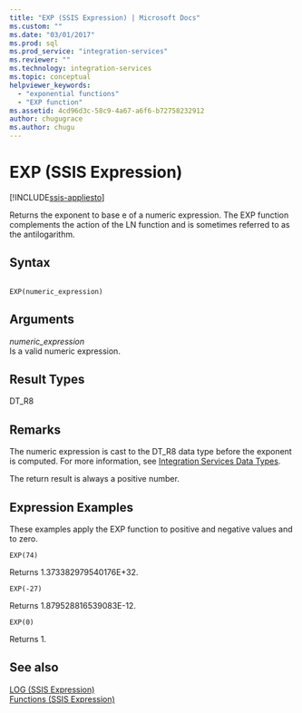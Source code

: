 ```yaml
---
title: "EXP (SSIS Expression) | Microsoft Docs"
ms.custom: ""
ms.date: "03/01/2017"
ms.prod: sql
ms.prod_service: "integration-services"
ms.reviewer: ""
ms.technology: integration-services
ms.topic: conceptual
helpviewer_keywords: 
  - "exponential functions"
  - "EXP function"
ms.assetid: 4cd96d3c-58c9-4a67-a6f6-b72758232912
author: chugugrace
ms.author: chugu
---
```

# EXP (SSIS Expression)

[!INCLUDE[ssis-appliesto](../../includes/ssis-appliesto-ssvrpluslinux-asdb-asdw-xxx.md)]


  Returns the exponent to base e of a numeric expression. The EXP function complements the action of the LN function and is sometimes referred to as the antilogarithm.  
  
## Syntax  
  
```  
  
EXP(numeric_expression)  
```  
  
## Arguments  
 *numeric_expression*  
 Is a valid numeric expression.  
  
## Result Types  
 DT_R8  
  
## Remarks  
 The numeric expression is cast to the DT_R8 data type before the exponent is computed. For more information, see [Integration Services Data Types](../../integration-services/data-flow/integration-services-data-types.md).  
  
 The return result is always a positive number.  
  
## Expression Examples  
 These examples apply the EXP function to positive and negative values and to zero.  
  
```  
EXP(74)  
```  
  
 Returns 1.373382979540176E+32.  
  
```  
EXP(-27)  
```  
  
 Returns 1.879528816539083E-12.  
  
```  
EXP(0)  
```  
  
 Returns 1.  
  
## See also  
 [LOG &#40;SSIS Expression&#41;](../../integration-services/expressions/log-ssis-expression.md)   
 [Functions &#40;SSIS Expression&#41;](../../integration-services/expressions/functions-ssis-expression.md)  
  
  
